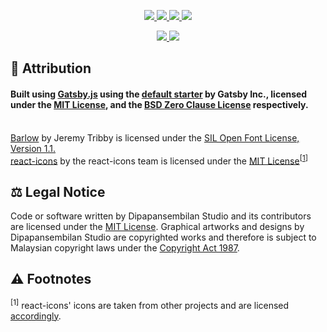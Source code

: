 <p align="center">
  <a href="https://github.com/dp9studio/Website/blob/main/LICENSE.md">
    <img src="https://img.shields.io/github/license/dp9studio/Website?style=for-the-badge" />
  </a>
  <a href="https://github.com/dp9studio/Website/search?l=javascript">
    <img src="https://img.shields.io/github/languages/top/dp9studio/Website?style=for-the-badge" />
  </a>
  <a href="https://github.com/dp9studio/Website/commits/main">
    <img src="https://img.shields.io/github/last-commit/dp9studio/Website?style=for-the-badge" />
  </a>
  <a href="https://dp9studio.com">
    <img src="https://img.shields.io/website?style=for-the-badge&url=https%3A%2F%2Fdp9studio.com" />
  </a>
</p>
<p align="center">
  <a href="https://discord.gg/Z2ujJ2U">
    <img src="https://img.shields.io/discord/697847444112670833?style=for-the-badge" />
  </a>
  <a href="https://twitter.com/dp9studio">
    <img src="https://img.shields.io/twitter/follow/dp9studio?style=for-the-badge" />
  </a>
</p>

## 📝 Attribution

#### Built using <a href="https://github.com/gatsbyjs/gatsby">Gatsby.js</a> using the <a href="https://github.com/gatsbyjs/gatsby-starter-default">default starter</a> by Gatsby Inc., licensed under the <a href="https://github.com/gatsbyjs/gatsby/blob/master/LICENSE">MIT License</a>, and the <a href="https://github.com/gatsbyjs/gatsby-starter-default/blob/master/LICENSE">BSD Zero Clause License</a> respectively.
<br><a href="https://fonts.google.com/specimen/Barlow">Barlow</a> by Jeremy Tribby is licensed under the <a href="https://scripts.sil.org/cms/scripts/page.php?item_id=OFL_web">SIL Open Font License, Version 1.1.</a>
<br><a href="https://react-icons.github.io/react-icons">react-icons</a> by the react-icons team is licensed under the <a href="https://github.com/react-icons/react-icons/blob/master/LICENSE">MIT License</a><sup>[<a href="#footnote-01">1</a>]</sup>

## ⚖ Legal Notice

Code or software written by Dipapansembilan Studio and its contributors are licensed under the <a href="https://github.com/dp9studio/Website/blob/main/LICENSE.md">MIT License</a>. Graphical artworks and designs by Dipapansembilan Studio are copyrighted works and therefore is subject to Malaysian copyright laws under the <a href="http://www.agc.gov.my/agcportal/uploads/files/Publications/LOM/EN/Act%20332%20-%20Copyright%20Act%201987%20Cetakan%20Semula%202013.pdf">Copyright Act 1987</a>.

## ⚠ Footnotes

<a id="footnote-01"><sup>[1]</sup></a> react-icons' icons are taken from other projects and are licensed <a href="https://github.com/react-icons/react-icons/blob/master/README.md#icons">accordingly</a>.
